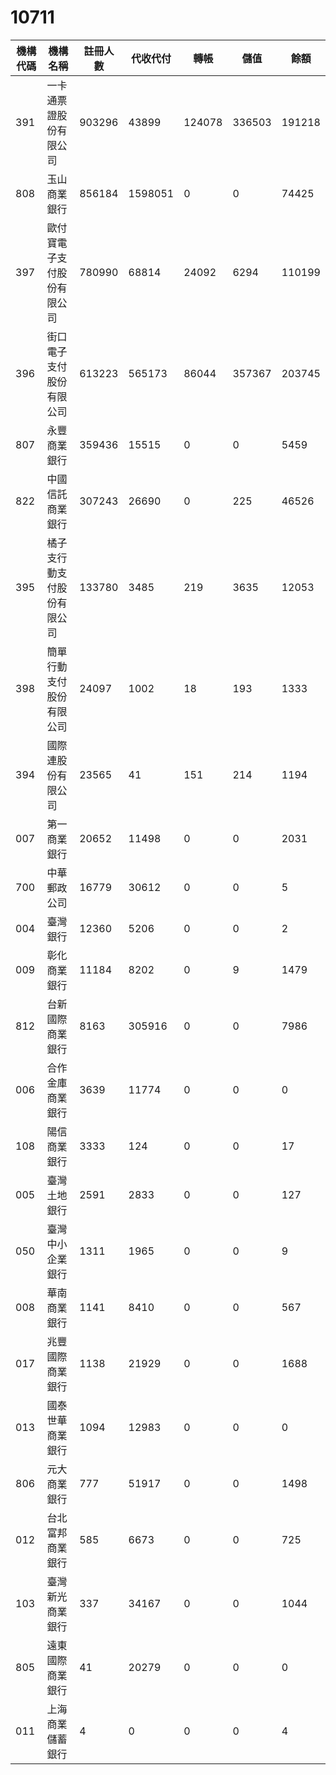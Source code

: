 # 10711

| 機構代碼 | 機構名稱                   | 註冊人數 | 代收代付 | 轉帳   | 儲值   | 餘額   |
| -------- | -------------------------- | -------- | -------- | ------ | ------ | ------ |
| 391      | 一卡通票證股份有限公司     | 903296   | 43899    | 124078 | 336503 | 191218 |
| 808      | 玉山商業銀行               | 856184   | 1598051  | 0      | 0      | 74425  |
| 397      | 歐付寶電子支付股份有限公司 | 780990   | 68814    | 24092  | 6294   | 110199 |
| 396      | 街口電子支付股份有限公司   | 613223   | 565173   | 86044  | 357367 | 203745 |
| 807      | 永豐商業銀行               | 359436   | 15515    | 0      | 0      | 5459   |
| 822      | 中國信託商業銀行           | 307243   | 26690    | 0      | 225    | 46526  |
| 395      | 橘子支行動支付股份有限公司 | 133780   | 3485     | 219    | 3635   | 12053  |
| 398      | 簡單行動支付股份有限公司   | 24097    | 1002     | 18     | 193    | 1333   |
| 394      | 國際連股份有限公司         | 23565    | 41       | 151    | 214    | 1194   |
| 007      | 第一商業銀行               | 20652    | 11498    | 0      | 0      | 2031   |
| 700      | 中華郵政公司               | 16779    | 30612    | 0      | 0      | 5      |
| 004      | 臺灣銀行                   | 12360    | 5206     | 0      | 0      | 2      |
| 009      | 彰化商業銀行               | 11184    | 8202     | 0      | 9      | 1479   |
| 812      | 台新國際商業銀行           | 8163     | 305916   | 0      | 0      | 7986   |
| 006      | 合作金庫商業銀行           | 3639     | 11774    | 0      | 0      | 0      |
| 108      | 陽信商業銀行               | 3333     | 124      | 0      | 0      | 17     |
| 005      | 臺灣土地銀行               | 2591     | 2833     | 0      | 0      | 127    |
| 050      | 臺灣中小企業銀行           | 1311     | 1965     | 0      | 0      | 9      |
| 008      | 華南商業銀行               | 1141     | 8410     | 0      | 0      | 567    |
| 017      | 兆豐國際商業銀行           | 1138     | 21929    | 0      | 0      | 1688   |
| 013      | 國泰世華商業銀行           | 1094     | 12983    | 0      | 0      | 0      |
| 806      | 元大商業銀行               | 777      | 51917    | 0      | 0      | 1498   |
| 012      | 台北富邦商業銀行           | 585      | 6673     | 0      | 0      | 725    |
| 103      | 臺灣新光商業銀行           | 337      | 34167    | 0      | 0      | 1044   |
| 805      | 遠東國際商業銀行           | 41       | 20279    | 0      | 0      | 0      |
| 011      | 上海商業儲蓄銀行           | 4        | 0        | 0      | 0      | 4      |